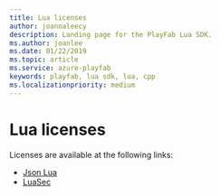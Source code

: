 ```yaml
---
title: Lua licenses
author: joannaleecy
description: Landing page for the PlayFab Lua SDK.
ms.author: joanlee
ms.date: 01/22/2019
ms.topic: article
ms.service: azure-playfab
keywords: playfab, lua sdk, lua, cpp
ms.localizationpriority: medium
---
```


# Lua licenses

Licenses are available at the following links:

- [Json Lua](licenses/json-lua-license.md)
- [LuaSec](licenses/luasec-license.md)
